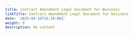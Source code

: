 ```yaml
---
title: Contract Amendment Legal Document for Business
linkTitle: Contract Amendment Legal Document for Business
date: '2025-04-24T16:18:00Z'
weight: 0
description: No content
---
```



